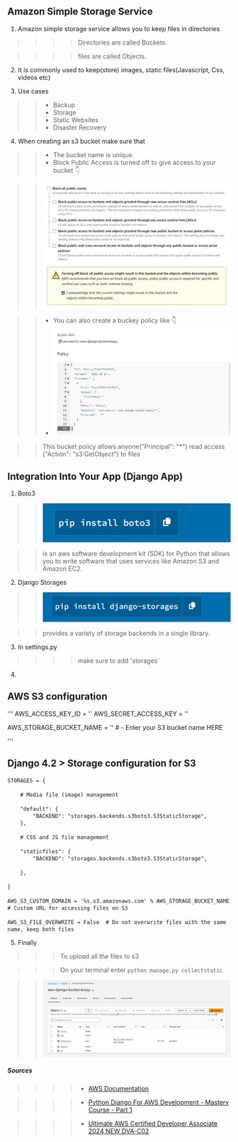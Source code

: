 ## Amazon Simple Storage Service
1. Amazon simple storage service allows you to keep files in directories

>>>> Directories are called Buckets.

>>>> files are called Objects.

2. It is commonly used to keep(store) images, static files(Javascript, Css, videos etc)

3. Use cases
 >> * Backup
 >> * Storage
 >> * Static Websites
 >> * Disaster Recovery
 
 4. When creating an s3 bucket make sure that
 >> * The bucket name is unique
 >> * Block Public Access is turned off to give access to your bucket :point_down:

>> ![Example Image](images/block.png)


 >> * You can also create a buckey policy like :point_down:
 >> * ![Example Image](images/bucket.png)

 >> This bucket policy allows anyone("Principal": "*") read access ("Action": "s3:GetObject") to files

 ## Integration Into Your App (Django App)

 1. Boto3
 >> ![Example Image](images/boto3.png)

>> is an aws software development kit (SDK) for Python that 
>> allows  you to write software that uses services like Amazon S3 and Amazon EC2.

 2. Django Storages

 >> ![Example Image](images/django-storages.png)

>>  provides a variety of storage backends in a single library.


3. In settings.py 

>>>> make sure to add 'storages'



4. 

## AWS S3 configuration

'''
AWS_ACCESS_KEY_ID = ''
AWS_SECRET_ACCESS_KEY = ''

AWS_STORAGE_BUCKET_NAME = '' # - Enter your S3 bucket name HERE

'''

## Django 4.2 > Storage configuration for S3

```
STORAGES = {
    
    # Media file (image) management

    "default": {
        "BACKEND": "storages.backends.s3boto3.S3StaticStorage",
    },
    
    # CSS and JS file management

    "staticfiles": {
        "BACKEND": "storages.backends.s3boto3.S3StaticStorage",
        
    },
    
}

AWS_S3_CUSTOM_DOMAIN = '%s.s3.amazonaws.com' % AWS_STORAGE_BUCKET_NAME # Custom URL for accessing files on S3

AWS_S3_FILE_OVERWRITE = False  # Do not overwrite files with the same name, keep both files

```

5. Finally

>>> To upload all the files to s3

>>> On your terminal enter ` python manage.py collectstatic `

 >> ![Example Image](images/s3.png)

 ##### Sources

 >>>> * [AWS Documentation](https://docs.aws.amazon.com/AmazonS3/latest/userguide/Welcome.html)

 >>>> * [Python Django For AWS Development - Mastery Course - Part 1](https://www.udemy.com/course/python-django-for-aws-development-mastery-course-part-1/?kw=arno&src=sac)

  >>>> * [Ultimate AWS Certified Developer Associate 2024 NEW DVA-C02](https://www.udemy.com/course/aws-certified-developer-associate-dva-c01/?kw=aws+develop&src=sac&couponCode=LEADERSALE24TRFR)

